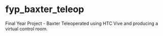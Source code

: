 # fyp_baxter_teleop
Final Year Project - Baxter Teleoperated using HTC Vive and producing a virtual control room.
